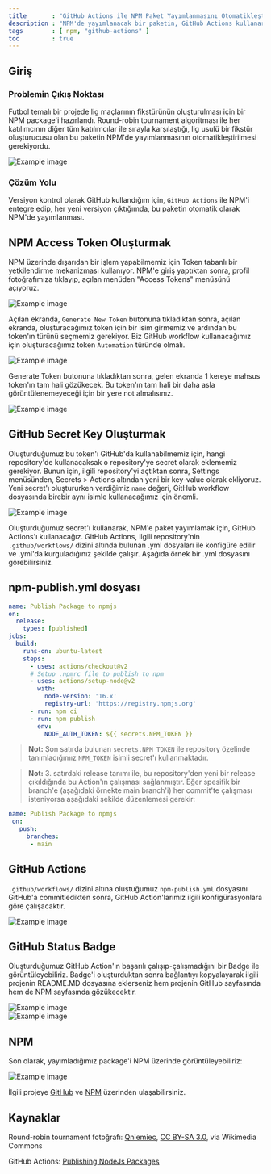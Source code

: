 ```yaml
---
title       : "GitHub Actions ile NPM Paket Yayımlanmasını Otomatikleştirmek"
description : "NPM'de yayımlanacak bir paketin, GitHub Actions kullanarak otomatik olarak yayımlanması."
tags        : [ npm, "github-actions" ]
toc         : true
---
```


## Giriş

### Problemin Çıkış Noktası
Futbol temalı bir projede lig maçlarının fikstürünün oluşturulması için bir NPM package'i hazırlandı. Round-robin tournament algoritması ile her katılımcının diğer tüm katılımcılar ile sırayla karşılaştığı, lig usulü bir fikstür oluşturucusu olan bu paketin NPM'de yayımlanmasının otomatikleştirilmesi gerekiyordu.

![Example image](/npm/rrt.png)    


### Çözüm Yolu
Versiyon kontrol olarak GitHub kullandığım için, `GitHub Actions` ile NPM'i entegre edip, her yeni versiyon çıktığımda, bu paketin otomatik olarak NPM'de yayımlanması.


## NPM  Access Token Oluşturmak
NPM üzerinde dışarıdan bir işlem yapabilmemiz için Token tabanlı bir yetkilendirme mekanizması kullanıyor. NPM'e giriş yaptıktan sonra, profil fotoğrafımıza tıklayıp, açılan menüden "Access Tokens" menüsünü açıyoruz.

![Example image](/npm/npm-menu-token.png)    


Açılan ekranda, `Generate New Token` butonuna tıkladıktan sonra, açılan ekranda, oluşturacağımız token için bir isim girmemiz ve ardından bu token'ın türünü seçmemiz gerekiyor. Biz GitHub workflow kullanacağımız için oluşturacağımız token `Automation` türünde olmalı.

![Example image](/npm/npm-generate-token.png)  

Generate Token butonuna tıkladıktan sonra, gelen ekranda 1 kereye mahsus token'ın tam hali gözükecek. Bu token'ın tam hali bir daha asla görüntülenemeyeceği için bir yere not almalısınız.

![Example image](/npm/npm-copy-token.png)  

## GitHub Secret Key Oluşturmak
Oluşturduğumuz bu token'ı GitHub'da kullanabilmemiz için, hangi repository'de kullanacaksak o repository'ye secret olarak eklememiz gerekiyor. Bunun için, ilgili repository'yi açtıktan sonra, Settings menüsünden, Secrets > Actions altından yeni bir key-value olarak ekliyoruz. Yeni secret'ı oluştururken verdiğimiz `name` değeri, GitHub workflow dosyasında birebir aynı isimle kullanacağımız için önemli. 

![Example image](/npm/github-actions-secret.png)  

Oluşturduğumuz secret'ı kullanarak, NPM'e paket yayımlamak için, GitHub Actions'ı kullanacağız. GitHub Actions, ilgili repository'nin `.github/workflows/` dizini altında bulunan .yml dosyaları ile konfigüre edilir ve .yml'da kurguladığınız şekilde çalışır. Aşağıda örnek bir .yml dosyasını görebilirsiniz.


## npm-publish.yml dosyası

```yml
name: Publish Package to npmjs
on:
  release:
    types: [published]
jobs:
  build:
    runs-on: ubuntu-latest
    steps:
      - uses: actions/checkout@v2
      # Setup .npmrc file to publish to npm
      - uses: actions/setup-node@v2
        with:
          node-version: '16.x'
          registry-url: 'https://registry.npmjs.org'
      - run: npm ci
      - run: npm publish
        env:
          NODE_AUTH_TOKEN: ${{ secrets.NPM_TOKEN }}
```
> **Not:** Son satırda bulunan `secrets.NPM_TOKEN` ile repository özelinde tanımladığımız `NPM_TOKEN` isimli secret'ı kullanmaktadır.

> **Not:** 3. satırdaki release tanımı ile, bu repository'den yeni bir release çıkıldığında bu Action'ın çalışması sağlanmıştır. Eğer spesifik bir branch'e (aşağıdaki örnekte main branch'i) her commit'te çalışması isteniyorsa aşağıdaki şekilde düzenlemesi gerekir:

```yml
name: Publish Package to npmjs
 on:
   push:
     branches:
      - main
```     


## GitHub Actions
`.github/workflows/` dizini altına oluştuğumuz `npm-publish.yml` dosyasını GitHub'a commitledikten sonra, GitHub Action'larımız ilgili konfigürasyonlara göre çalışacaktır. 

![Example image](/npm/github-actions.png)  


## GitHub Status Badge
Oluşturduğumuz GitHub Action'ın başarılı çalışıp-çalışmadığını bir Badge ile görüntüleyebiliriz. Badge'i oluşturduktan sonra bağlantıyı kopyalayarak ilgili projenin README.MD dosyasına eklerseniz hem projenin GitHub sayfasında hem de NPM sayfasında gözükecektir.

![Example image](/npm/create-badge.png)  
![Example image](/npm/readme-badge.png)  


## NPM
Son olarak, yayımladığımız package'i NPM üzerinde görüntüleyebiliriz:

![Example image](/npm/npm-homepage.png)  


İlgili projeye [GitHub](https://github.com/cankatabaci/fixture-creator) ve [NPM](https://www.npmjs.com/package/fixture-creator) üzerinden ulaşabilirsiniz.

## Kaynaklar
Round-robin tournament fotoğrafı: [Qniemiec](https://commons.wikimedia.org/wiki/File:Round-robin_tournament_10teams_en.png), [CC BY-SA 3.0](https://creativecommons.org/licenses/by-sa/3.0), via Wikimedia Commons

GitHub Actions: [Publishing NodeJs Packages](https://docs.github.com/en/actions/publishing-packages/publishing-nodejs-packages)